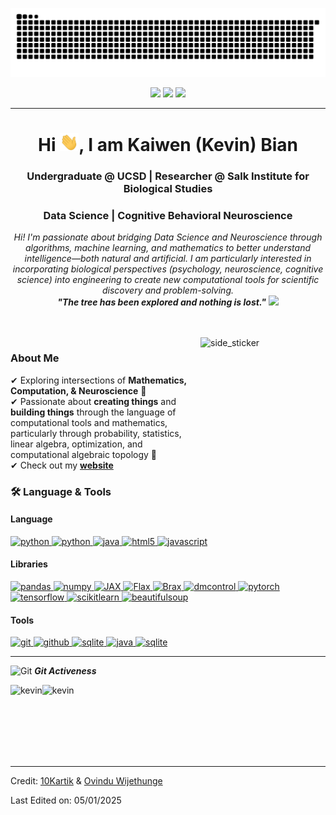 <p align = "center">
	<img src = "https://github.com/7oSkaaa/7oSkaaa/blob/output/github-contribution-grid-snake.svg?" alt = "Snake Game"/>
</p>

<p align="center">
  <img src="https://img.shields.io/badge/Focus-AI%20%26%20Neuroscience-brightgreen" />
  <img src="https://img.shields.io/badge/Lives-California-success" />
  <img src="https://img.shields.io/badge/Languages-English%20%26%20Chinese-brightgreen" />
</p>
<hr>
<h1 align="center">Hi <img src="https://raw.githubusercontent.com/ABSphreak/ABSphreak/master/gifs/Hi.gif" width="30px">, I am Kaiwen (Kevin) Bian</h1>
<h3 align="center">Undergraduate @ UCSD | Researcher @ Salk Institute for Biological Studies</h3>
<h3 align="center">Data Science | Cognitive Behavioral Neuroscience</h3>

<p align="center">
  <em>
    Hi! I'm passionate about bridging Data Science and Neuroscience through algorithms, machine learning, and mathematics to better understand intelligence—both natural and artificial. I am particularly interested in incorporating biological perspectives (psychology, neuroscience, cognitive science) into engineering to create new computational tools for scientific discovery and problem-solving.
  </em> 
  <br>
  <b><i align="center">"The tree has been explored and nothing is lost."</i></b> <img src="https://media.giphy.com/media/qjqUcgIyRjsl2/giphy.gif" width="50" />
</p>
<br><br>
<img align="right" width=200px height=200px alt="side_sticker" src="https://media.giphy.com/media/TEnXkcsHrP4YedChhA/giphy.gif" />

### About Me
✔ Exploring intersections of **Mathematics, Computation, & Neuroscience** 🧠<br>
✔ Passionate about **creating things** and **building things** through the language of computational tools and mathematics, particularly through probability, statistics, linear algebra, optimization, and computational algebraic topology 🚀<br>
✔ Check out my **[website](https://kbian.org/)** <br>

### 🛠 Language & Tools

<h4 align="left">Language</h4>
<p align="left">
  <a href="https://www.python.org/" target="_blank"> 
    <img src="https://img.shields.io/badge/Python%20-007396.svg?style=for-the-badge&logo=Python&logoColor=FFD43B"
      alt="python"/>
  </a>

  <a href="https://www.w3schools.com/sql/" target="_blank"> 
    <img src="https://img.shields.io/badge/SQL%20-0F80CC.svg?style=for-the-badge&logo=sql"
      alt="python"/>
  </a>

  <a href="https://www.java.com" target="_blank"> 
    <img src="https://img.shields.io/badge/Java-f89820.svg?style=for-the-badge&logo=java&logoColor=white" 
      alt="java"/> 
  </a>

  <a href="https://www.w3.org/html/" target="_blank"> 
    <img src="https://img.shields.io/badge/html-E34F26.svg?style=for-the-badge&logo=html5&logoColor=white"
      alt="html5"/> 
  </a>

  <a href="https://developer.mozilla.org/en-US/docs/Web/JavaScript" target="_blank"> 
    <img src="https://img.shields.io/badge/Javascript-F7DF1E.svg?style=for-the-badge&logo=javascript&logoColor=black"
      alt="javascript"/> 
  </a>

</p>

<h4 align="left">Libraries</h4>
<p align="left">
  <a href="https://pandas.pydata.org/" target="_blank"> 
    <img src="https://img.shields.io/badge/Pandas-150458?style=for-the-badge&logo=pandas&logoColor=fff"
      alt="pandas"/> 
  </a>

  <a href="https://numpy.org/" target="_blank"> 
    <img src="https://img.shields.io/badge/NumPy-4DABCF?style=for-the-badge&logo=numpy&logoColor=fff"
      alt="numpy"/> 
  </a>

  <a href="https://jax.readthedocs.io/" target="_blank"> 
  <img src="https://img.shields.io/badge/JAX-0055CC.svg?style=for-the-badge&logo=JAX&logoColor=white"
    alt="JAX"/> 
  </a>
  
  <a href="https://flax.readthedocs.io/" target="_blank"> 
    <img src="https://img.shields.io/badge/Flax-008080.svg?style=for-the-badge&logo=Flax&logoColor=white"
      alt="Flax"/> 
  </a>

  <a href="https://github.com/google/brax" target="_blank"> 
    <img src="https://img.shields.io/badge/Brax-FF5733.svg?style=for-the-badge&logo=Brax&logoColor=white"
      alt="Brax"/> 
  </a>

  <a href="https://github.com/deepmind/dm_control" target="_blank"> 
    <img src="https://img.shields.io/badge/dmcontrol-6A1B9A.svg?style=for-the-badge&logo=dmcontrol&logoColor=white"
      alt="dmcontrol"/> 
  </a>

  <a href="https://pytorch.org/" target="_blank"> 
    <img src="https://img.shields.io/badge/PyTorch-EE4C2C.svg?style=for-the-badge&logo=PyTorch&logoColor=white"
      alt="pytorch"/> 
  </a>

  <a href="https://www.tensorflow.org/" target="_blank"> 
    <img src="https://img.shields.io/badge/TensorFlow-FF6F00.svg?style=for-the-badge&logo=Tensorflow&logoColor=white"
      alt="tensorflow"/> 
  </a>

  <a href="https://scikit-learn.org/" target="_blank"> 
    <img src="https://img.shields.io/badge/Scikit Learn-29ABE2.svg?style=for-the-badge&logo=Scikitlearn&logoColor=white"
      alt="scikitlearn"/> 
  </a>

  <a href="https://www.crummy.com/software/BeautifulSoup/bs4/doc/" target="_blank"> 
    <img src="https://img.shields.io/badge/Beautiful Soup-34b9ab.svg?style=for-the-badge&logo=BeautifulSoup&logoColor=white"
      alt="beautifulsoup"/> 
  </a>


</p>

<h4 align="left">Tools</h4>
<p align="left">
  <a href="https://git-scm.com/" target="_blank">
    <img src="https://img.shields.io/badge/git-F05032.svg?style=for-the-badge&logo=git&logoColor=white"
      alt="git"/>
  </a>

  <a href="https://github.com/Wzhang3912" target="_blank">
    <img src="https://img.shields.io/badge/github-181717.svg?style=for-the-badge&logo=github&logoColor=white" alt="github"/>
  </a>

  <a href="https://jupyter.org/" target="_blank"> 
  <img src="https://img.shields.io/badge/Jupyter-F26D21.svg?style=for-the-badge&logo=jupyter&logoColor=white"
    alt="sqlite"/>
  </a>

  <a href="https://www.postgresql.org" target="_blank"> 
    <img src="https://img.shields.io/badge/Postgres-%23316192.svg?style=for-the-badge&logo=postgresql&logoColor=white"
      alt="java"/>
  </a>

  <a href="https://www.sqlite.org/" target="_blank"> 
    <img src="https://img.shields.io/badge/SQLite-%2307405e.svg?style=for-the-badge&logo=sqlite&logoColor=white"
      alt="sqlite"/>
  </a>

</p>

---

<p align="left">
  <img src="https://media.giphy.com/media/W5eoZHPpUx9sapR0eu/giphy.gif" width="30px" alt="Git"/>&nbsp;<i><b>Git Activeness</b></i>
</p>
<p><img align="left" src="https://github-readme-stats.vercel.app/api/top-langs?username=KevinBian107&show_icons=true&locale=en&layout=compact&theme=chartreuse-dark" alt="kevin" /></p>
<p>&nbsp;<img align="left" src="https://github-readme-stats.vercel.app/api?username=KevinBian107&show_icons=true&locale=en&theme=chartreuse-dark" alt="kevin" width="410" /></p>
<br><br><br><br><br>


---

Credit: [10Kartik](https://github.com/10Kartik) & [Ovindu Wijethunge](https://github.com/OvinduWijethunge)

Last Edited on: 05/01/2025
